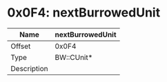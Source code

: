 # 0x0F4: nextBurrowedUnit

| Name | nextBurrowedUnit |
| ----| ------------ |
| Offset | 0x0F4 |
| Type | BW::CUnit* |
| Description |  |<br>

